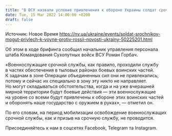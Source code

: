```yaml
---
title: "В ВСУ назвали условие привлечения к обороне Украины солдат срочной службы"
date: Tue, 15 Mar 2022 14:00:00 +0200
draft: false
---
```

Источник: Новое Время https://nv.ua/ukraine/events/soldat-srochnikov-mogut-privlech-k-voyne-protiv-rossii-novosti-ukrainy-50225201.html


Об этом в ходе брифинга сообщил начальник управления персонала штаба Командования Сухопутных войск ВСУ Роман Горбач.

«Военнослужащие срочной службы, как правило, проходили службу в частях обеспечения в тыловых районах боевых воинских частей. К задачам в зоне Операции объединенных сил они не привлекались, потому и сейчас их специально в зону эту никто не направляет. Но могут складываться обстоятельства, когда и на уже вчерашней мирной территории будут боевые действия — эти военнослужащие на уровне со всеми будут привлечены к обороне этих воинских частей и оборонять наше государство с оружием в руках», — отметил он.

По его словам, на период мобилизации освобождение военнослужащих срочной службы, как и призыв на срочную службу, не проводится.

Присоединяйтесь к нам в соцсетях Facebook, Telegram та Instagram.
